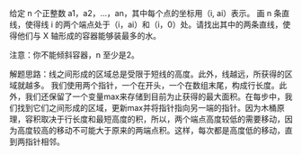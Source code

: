 给定 n 个正整数 a1，a2，…，an，其中每个点的坐标用（i, ai）表示。 画 n 条直线，使得线 i 的两个端点处于（i，ai）和（i，0）处。请找出其中的两条直线，使得他们与 X 轴形成的容器能够装最多的水。

注意：你不能倾斜容器，n 至少是2。

解题思路：线之间形成的区域总是受限于短线的高度。此外，线越远，所获得的区域就越多。 我们使用两个指针，一个在开头，一个在数组末尾，构成行长度。此外，我们还保留了一个变量max来存储到目前为止获得的最大面积。在每步中，我们找到它们之间形成的区域，更新max并将指针指向另一端的指针。因为木桶原理，容积取决于行长度和最短高度的积，所以，两个端点高度较低的需要移动，因为高度较高的移动不可能大于原来的两端点积。这样，每次都是高度低的移动，直到两指针相邻。
